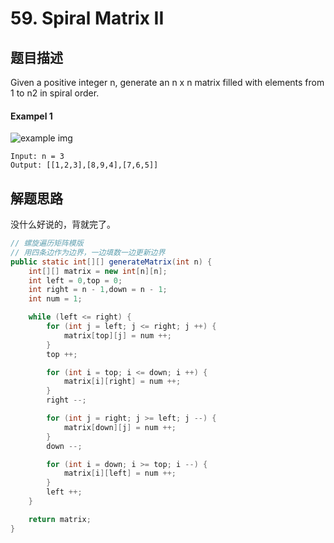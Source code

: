 # 59. Spiral Matrix II

## 题目描述

Given a positive integer n, generate an n x n matrix filled with elements from 1 to n2 in spiral order.

#### Exampel 1

![example img](https://assets.leetcode.com/uploads/2020/11/13/spiraln.jpg)

```
Input: n = 3
Output: [[1,2,3],[8,9,4],[7,6,5]]
```

## 解题思路

没什么好说的，背就完了。

```java
// 螺旋遍历矩阵模版
// 用四条边作为边界，一边填数一边更新边界
public static int[][] generateMatrix(int n) {
	int[][] matrix = new int[n][n];
	int left = 0,top = 0;
	int right = n - 1,down = n - 1;
	int num = 1;

	while (left <= right) {
		for (int j = left; j <= right; j ++) {
			matrix[top][j] = num ++;
		}
		top ++;

		for (int i = top; i <= down; i ++) {
			matrix[i][right] = num ++;
		}
		right --;

		for (int j = right; j >= left; j --) {
			matrix[down][j] = num ++;
		}
		down --;

		for (int i = down; i >= top; i --) {
			matrix[i][left] = num ++;
		}
		left ++;
	}

	return matrix;
}
```
